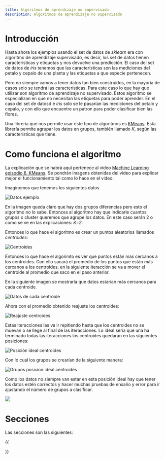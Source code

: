 ```yaml
---
title: Algoritmos de aprendizaje no supervisado
description: Algoritmos de aprendizaje no supervisado
---
```


# Introducción

Hasta ahora los ejemplos usando el set de datos de *sklearn* era con algoritmo de aprendizaje supervisado, es decir, los set de datos tienen características y etiquetas y nos devuelve una predicción. El caso del set de datos de *iris* tenemos que las características son las mediciones del petalo y cepalo de una planta y las etiquetas a que especie pertenecen.
 
Pero no siempre vamos a tener datos tan bien construidos, en la mayoria de casos solo se tendrá las características. Para este caso lo que hay que utilizar son algoritmo de aprendizaje no supervisado. Estos algoritmo se especializan en que no necesitan las etiquetas para poder aprender. En el caso del set de datosd e *iris* solo se le pasarían las mediciones del petalo y cepalo, y con ello que encuentre un patron para poder clasificar bien las flores.

Una librería que nos permite usar este tipo de algoritmos es [KMeans](/docs/python/machine_learning/librerias.md). Esta librería permite agrupar los datos en grupos, también llamado *K*, según las características que tiene.

# Como funciona el algoritmo

La explicación que se habrá aquí pertenece al video [Machine Learning episodio 8. KMeans](https://www.youtube.com/watch?v=8aUqS3Ge4Q4). Se pondrán imagens obtenidas del video para explicar mejor el funcionamiento tal como lo hace en el video.

Imaginemos que tenemos los siguientes datos

![Datos ejemplo](/images/python/machine_learning/algoritmo_aprendizaje_no_supervisado/datos_explicacion_funcionamiento.png)

En la imagen queda claro que hay dos grupos diferencias pero esto el algoritmo no lo sabe. Entonces al algoritmo hay que indicarle cuantos grupos o cluster queremos que agrupe los datos. En este caso serán 2 o como se ve en las explicaciones: *K=2*.

Entonces lo que hace el algoritmo es crear un puntos aleatorios llamados *centroides*:

![Centroides](/images/python/machine_learning/algoritmo_aprendizaje_no_supervisado/datos_centroides.png)

Entonces lo que hace el algorimto es ver que puntos están mas cercanos a los centroides. Con ello sacará el promedio de los puntos que están más cercanos a los centroides, en la siguiente iteracción se va a mover el centroide al promedio que saco en el paso anterior.

En la siguiente imagen se mostraría que datos estarían más cercanos para cada centroide.

![Datos de cada centroide](/images/python/machine_learning/algoritmo_aprendizaje_no_supervisado/datos_cada_centroide.png)

Ahora con el promedio obtenido reajuste los centroides:

![Reajuste centroides](/images/python/machine_learning/algoritmo_aprendizaje_no_supervisado/datos_reajuste_centroides.png)

Estas iteracciones las va ir repitiendo hasta que los centroides no se muevan o se llege al final de las iteracciones. Lo ideal sería que una ha terminado todas las iteracciones los centroides quedarán en las siguientes posiciones:

![Posición ideal centroides](/images/python/machine_learning/algoritmo_aprendizaje_no_supervisado/datos_centroides_pos_ideal.png)

Con lo cual los grupos se crearían de la siguiente manera:

![Grupos posicion ideal centroides](/images/python/machine_learning/algoritmo_aprendizaje_no_supervisado/datos_grupos_centroides_pos_ideal.png)

Como los datos no siempre van estar en esta posición ideal hay que tener los datos estén correctos y hacer muchas pruebas de ensaño y error para ir ajustando el número de grupos a clasificar.

![](/images/python/machine_learning/algoritmo_aprendizaje_no_supervisado/)

# Secciones

Las secciones son las siguientes:

{{<section>}}